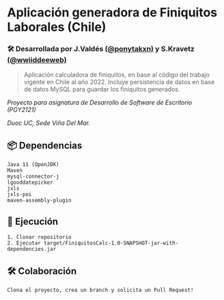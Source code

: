 # Aplicación generadora de Finiquitos Laborales (Chile)
### 🛠️ Desarrollada por J.Valdés [(@ponytakxn)](https://github.com/ponytakxn) y S.Kravetz [(@wwiiddeeweb)](https://github.com/wwiiddeeweb)

> Aplicación calculadora de finiquitos, en base al código del trabajo vigente en Chile al año 2022.
> Incluye persistencia de datos en base de datos MySQL para guardar los finiquitos generados.

_Proyecto para asignatura de Desarrollo de Software de Escritorio (PGY2121)_

_Duoc UC, Sede Viña Del Mar._

## 📦 Dependencias
```
Java 11 (OpenJDK)
Maven
mysql-connector-j
lgooddatepicker
jxls
jxls-poi
maven-assembly-plugin
```
## 🚀 Ejecución
```
1. Clonar repositorio
2. Ejecutar target/FiniquitosCalc-1.0-SNAPSHOT-jar-with-dependencies.jar
```

## 🛠 Colaboración
```
Clona el proyecto, crea un branch y solicita un Pull Request!
```

